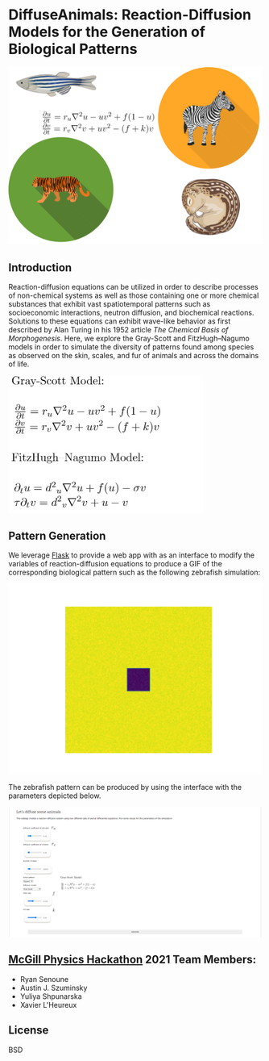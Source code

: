# DiffuseAnimals: Reaction-Diffusion Models for the Generation of Biological Patterns
![Logo](Logo.png)


## Introduction
Reaction-diffusion equations can be utilized in order to describe processes of non-chemical systems as well as those containing one or more chemical substances that exhibit vast spatiotemporal patterns such as socioeconomic interactions, neutron diffusion, and biochemical reactions. Solutions to these equations can exhibit wave-like behavior as first described by Alan Turing in his 1952 article *The Chemical Basis of Morphogenesis*. Here, we explore the Gray-Scott and FitzHugh–Nagumo models in order to simulate the diversity of patterns found among species as observed on the skin, scales, and fur of animals and across the domains of life.

![RDModels](RDModels.png)


## Pattern Generation
We leverage [Flask](https://flask.palletsprojects.com/en/2.0.x/) to provide a web app with as an interface to modify the variables of reaction-diffusion equations to produce a GIF of the corresponding biological pattern such as the following zebrafish simulation:

![Zebrafish_pattern_GIF.gif](Zebrafish_pattern_GIF.gif "Zebrafish pattern")

The zebrafish pattern can be produced by using the interface with the parameters depicted below.


![Annotated_webapp.png](Annotated_webapp.png "Annotated web app") 


## [McGill Physics Hackathon](https://www.physics.mcgill.ca/hackathon/) 2021 Team Members:
* Ryan Senoune
* Austin J. Szuminsky
* Yuliya Shpunarska
* Xavier L'Heureux


## License
BSD
